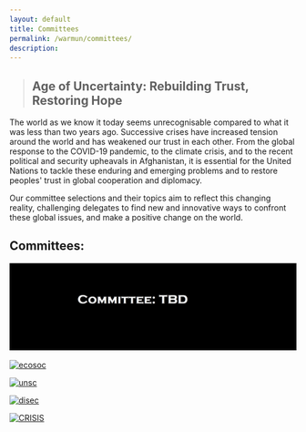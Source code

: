 ```yaml
---
layout: default
title: Committees
permalink: /warmun/committees/
description:
---
```

>## Age of Uncertainty: Rebuilding Trust, Restoring Hope

The world as we know it today seems unrecognisable compared to what it was less than two years ago. Successive crises have increased tension around the world and has weakened our trust in each other. From the global response to the COVID-19 pandemic, to the climate crisis, and to the recent political and security upheavals in Afghanistan, it is essential for the United Nations to tackle these enduring and emerging problems and to restore peoples' trust in global cooperation and diplomacy.

Our committee selections and their topics aim to reflect this changing reality, challenging delegates to find new and innovative ways to confront these global issues, and make a positive change on the world.



## Committees:
<a href="http://warwickun.org/warmun/committees/who">![who](img/warmunpictures/TBDPicture.jpg)</a>

<a href="http://warwickun.org/warmun/committees/ecosoc">![ecosoc](https://user-images.githubusercontent.com/55463665/138565663-005d08a9-c6c6-4c5d-ba4c-f4da36ac7195.jpg)</a>

<a href="http://warwickun.org/warmun/committees/unsc">![unsc](https://user-images.githubusercontent.com/55463665/138565665-b155a203-7bf3-452e-b92e-50c679c462bd.jpg)</a>

<a href="http://warwickun.org/warmun/committees/disec">![disec](https://user-images.githubusercontent.com/55463665/138565667-86fe0bd4-c655-4f06-9476-ee08338a8059.jpg)</a>

<a href="http://warwickun.org/warmun/committees/crisis"> ![CRISIS](https://user-images.githubusercontent.com/55463665/137209939-2677d73b-99ae-42a1-ba9b-9223bea776fe.jpg) </a>
